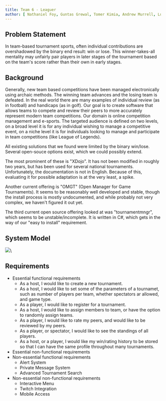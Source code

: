 ```yaml
---
title: Team 6 - Leaguer
author: [ Nathaniel Foy, Guntas Grewal, Tomer Kimia, Andrew Murrell, Luke Shumaker, Davis Webb ]
---
```


Problem Statement
-----------------

In team-based tournament sports, often individual contributions are
overshadowed by the binary end result: win or lose.  This
winner-takes-all mentality may unfairly pair players in later stages
of the tournament based on the team's score rather than their own in
early stages.


Background
----------

Generally, new team based competitions have been managed
electronically using archaic methods.  The winning team advances and
the losing team is defeated.  In the real world there are many
examples of individual review (as in football) and handicaps (as in
golf).  Our goal is to create software that allows teams to compete
and review their peers to more accurately represent modern team
competitions.  Our domain is online competition management and
e-sports.  The targeted audience is defined on two levels, on a broad
level it is for any individual wishing to manage a competitive event,
on a niche level it is for individuals looking to manage and
participate in team competitions (like League of Legends).

All existing solutions that we found were limited by the binary
win/lose.  Several open-souce options exist, which we could possibly
extend.

The most prominent of these is "XDojo". It has not been modified in
roughly two years, but has been used for several national
tournaments.  Unfortunately, the documentation is not in English.
Because of this, evaluating it for possible adaptation is at the very
least, a spike.

Another current offering is "OMGT" (Open Manager for Game
Tournaments).  It seems to be reasonably well developed and stable,
though the install process is mostly undocumented, and while probably
not very complex, we haven't figured it out yet.

The third current open source offering looked at was "tournamentmngr",
which seems to be unstable/incomplete.  It is written in C#, which
gets in the way of our "easy to install" requirement.

System Model
------------

![](./SystemModel.png)\ 

Requirements
------------

 - Essential functional requirements
    - As a host, I would like to create a new tournament.
    - As a host, I would like to set some of the parameters of a tournamet, such as number of players per team, whether spectators ar allowed, and game type.
    - As a player, I would like to register for a tournament.
    - As a host, I would like to assign members to team, or have the option to randomly assign teams.
    - As a player, I would like to rate my peers, and would like to be reviewed by my peers.
    - As a player, or spectator, I would like to see the standings of all players.
    - As a host, or a player, I would like my win/rating history to be stored so that I can have the same profile throughout many tournaments.
 - Essential non-functional requirements
 - Non-essential functional requirements
    - Alert System
    - Private Message System
    - Advanced Tournament Search
 - Non-essential non-functional requirements
    - Interactive Menu
    - Twitch Integration
    - Mobile Access
